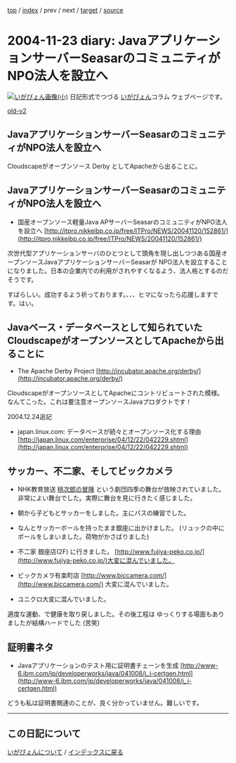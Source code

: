 [top](https://igapyon.github.io/diary/) 
 / [index](https://igapyon.github.io/diary/2004/index.html) 
 / prev 
 / next 
 / [target](https://igapyon.github.io/diary/2004/ig041123.html) 
 / [source](https://github.com/igapyon/diary/blob/gh-pages/2004/ig041123.html.src.md) 

2004-11-23 diary: JavaアプリケーションサーバーSeasarのコミュニティがNPO法人を設立へ
=====================================================================================================
[![いがぴょん画像(小)](https://igapyon.github.io/diary/images/iga200306s.jpg "いがぴょん")](https://igapyon.github.io/diary/memo/memoigapyon.html) 日記形式でつづる [いがぴょん](https://igapyon.github.io/diary/memo/memoigapyon.html)コラム ウェブページです。

[old-v2](ig041123-orig.html)

## JavaアプリケーションサーバーSeasarのコミュニティがNPO法人を設立へ

Cloudscapeがオープンソース Derby としてApacheから出ることに。


## JavaアプリケーションサーバーSeasarのコミュニティがNPO法人を設立へ

* 国産オープンソース軽量Java APサーバーSeasarのコミュニティがNPO法人を設立へ
  [http://itpro.nikkeibp.co.jp/free/ITPro/NEWS/20041120/152861/](http://itpro.nikkeibp.co.jp/free/ITPro/NEWS/20041120/152861/)

次世代型アプリケーションサーバのひとつとして頭角を現し出しつつある国産オープンソースJavaアプリケーションサーバーSeasarが
NPO法人を設立することになりました。日本の企業内での利用がされやすくなるよう、法人格とするのだそうです。

すばらしい。成功するよう祈っております。、、、ヒマになったら応援しますです。はい。

## Javaベース・データベースとして知られていたCloudscapeがオープンソースとしてApacheから出ることに

* The Apache Derby Project
  [http://incubator.apache.org/derby/](http://incubator.apache.org/derby/)

CloudscapeがオープンソースとしてApacheにコントリビュートされた模様。なんてこった。これは要注意オープンソースJavaプロダクトです！

2004.12.24追記

* japan.linux.com: データベースが続々とオープンソース化する理由
  [http://japan.linux.com/enterprise/04/12/22/042229.shtml](http://japan.linux.com/enterprise/04/12/22/042229.shtml)

## サッカー、不二家、そしてビックカメラ
* NHK教育放送 [桃次郎の冒険](http://www.shiki.gr.jp/applause/momojiro/index.html) という劇団四季の舞台が放映されていました。
  非常によい舞台でした。実際に舞台を見に行きたく感じました。
  
* 朝から子どもとサッカーをしました。主にパスの練習でした。
  
* なんとサッカーボールを持ったまま銀座に出かけました。
  (リュックの中にボールをしまいました。荷物がかさばりました)
  
* 不二家 銀座店(2F) に行きました。
  [http://www.fujiya-peko.co.jp/](http://www.fujiya-peko.co.jp/)大変に混んでいました。
  
* ビックカメラ有楽町店
  [http://www.biccamera.com/](http://www.biccamera.com/)
  大変に混んでいました。
  
* ユニクロ大変に混んでいました。

適度な運動、で健康を取り戻しました。その後工程は ゆっくりする場面もありましたが結構ハードでした (苦笑)

## 証明書ネタ

* Javaアプリケーションのテスト用に証明書チェーンを生成
  [http://www-6.ibm.com/jp/developerworks/java/041008/j_j-certgen.html](http://www-6.ibm.com/jp/developerworks/java/041008/j_j-certgen.html)

どうも私は証明書関連のことが、良く分かっていません。難しいです。


----------------------------------------------------------------------------------------------------

## この日記について
[いがぴょんについて](https://igapyon.github.io/diary/memo/memoigapyon.html) / [インデックスに戻る](https://igapyon.github.io/diary/idxall.html)
